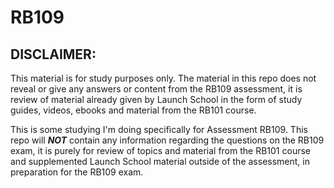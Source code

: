 # RB109
## DISCLAIMER:
This material is for study purposes only. The material in this repo does not reveal or give any answers or content from the RB109 assessment, it is review of material already given by Launch School in the form of study guides, videos, ebooks and material from the RB101 course.
<br>

This is some studying I'm doing specifically for Assessment RB109. This repo will **_NOT_** contain any information regarding the questions on the RB109 exam, it is purely for review of topics and material from the RB101 course and supplemented Launch School material outside of the assessment, in preparation for the RB109 exam.
